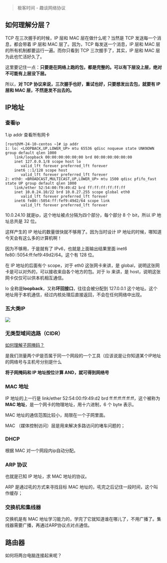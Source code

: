 > 极客时间 - 趣谈网络协议

##  如何理解分层？

TCP 在三次握手的时候，IP 层和 MAC 层在做什么呢？当然是 TCP 发送每一个消息，都会带着 IP 层和 MAC 层了。因为，TCP 每发送一个消息，IP 层和 MAC 层的所有机制都要运行一遍。而你只看到 TCP 三次握手了，其实，IP 层和 MAC 层为此也忙活好久了。

这里要记住一点：**只要是在网络上跑的包，都是完整的。可以有下层没上层，绝对不可能有上层没下层。**

所以，**对 TCP 协议来说，三次握手也好，重试也好，只要想发出去包，就要有 IP 层和 MAC 层，不然是发不出去的。**

## IP地址

### 查看ip

1.ip addr  查看所有网卡

```shell
[root@VM-24-10-centos ~]# ip addr
1: lo: <LOOPBACK,UP,LOWER_UP> mtu 65536 qdisc noqueue state UNKNOWN group default qlen 1000
    link/loopback 00:00:00:00:00:00 brd 00:00:00:00:00:00
    inet 127.0.0.1/8 scope host lo
       valid_lft forever preferred_lft forever
    inet6 ::1/128 scope host 
       valid_lft forever preferred_lft forever
2: eth0: <BROADCAST,MULTICAST,UP,LOWER_UP> mtu 1500 qdisc pfifo_fast state UP group default qlen 1000
    link/ether 52:54:00:f9:49:d2 brd ff:ff:ff:ff:ff:ff
    inet 10.0.24.10/22 brd 10.0.27.255 scope global eth0
       valid_lft forever preferred_lft forever
    inet6 fe80::5054:ff:fef9:49d2/64 scope link 
       valid_lft forever preferred_lft forever
```

10.0.24.10 就是ip，这个地址被点分隔为四个部分，每个部分 8 个 bit，所以 IP 地址总共是 32 位。

这样产生的 IP 地址的数量很快就不够用了。因为当时设计 IP 地址的时候，哪知道今天会有这么多的计算机啊！

因为不够用，于是就有了 IPv6，也就是上面输出结果里面 inet6 fe80::5054:ff:fef9:49d2/64。这个有 128 位。

在 IP 地址的后面有个 scope，对于 eth0 这张网卡来讲，是 global，说明这张网卡是可以对外的，可以接收来自各个地方的包。对于 lo 来讲，是 host，说明这张网卡仅仅可以供本机相互通信。

lo 全称是**loopback**，又称**环回接口**，往往会被分配到 127.0.0.1 这个地址。这个地址用于本机通信，经过内核处理后直接返回，不会在任何网络中出现。

### 五大类IP

![](https://yitiaoit.oss-cn-beijing.aliyuncs.com/img/image-20220411155905309.png)



### 无类型域间选路（CIDR）

[如何理解子网掩码？](https://www.zhihu.com/question/56895036)

是我们测量两个IP是否属于同一个网段的一个工具（应该说是让你知道某个IP地址的网络号与主机号分别是什么

**将子网掩码和 IP 地址按位计算 AND，就可得到网络号**

### MAC 地址

IP 地址的上一行是 link/ether 52:54:00:f9:49:d2 brd ff:ff:ff:ff:ff:ff，这个被称为**MAC 地址**，是一个网卡的物理地址，用十六进制，6 个 byte 表示。

MAC 地址的通信范围比较小，局限在一个子网里面。

MAC （媒体控制访问）层是用来解决多路访问的堵车问题的；

### DHCP

根据 MAC 对一个网段内ip自动分配。

### ARP 协议

也就是已知 IP 地址，求 MAC 地址的协议。

ARP 是通过吼的方式来寻找目标 MAC 地址的，吼完之后记住一段时间，这个叫作缓存；

### 交换机和集线器

交换机是有 MAC 地址学习能力的，学完了它就知道谁在哪儿了，不用广播了。集线器需要广播，再通过ARP协议点对点通信。

## 路由器

如何将两台电脑连接起来呢？